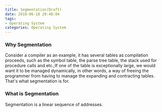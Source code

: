 ```yaml
---
title: Segmentation(Draft)
date: 2018-06-18 20:48:04
tags: 
- Operating System
categories: Operating System
---
```

### Why Segmentation
Consider a compiler as an example, it has several tables as compilation proceeds, such as the symbol table, the parse tree table, the stack used for procedure calls and etc.;If one of the table is exceptionally large, we would want it to be managed dynamically, in other words, a way of freeing the programmer from having to manage the expanding and contracting tables. That's what segmentation is for.

### What is Segmentation
Segmentation is a linear sequence of addresses.
